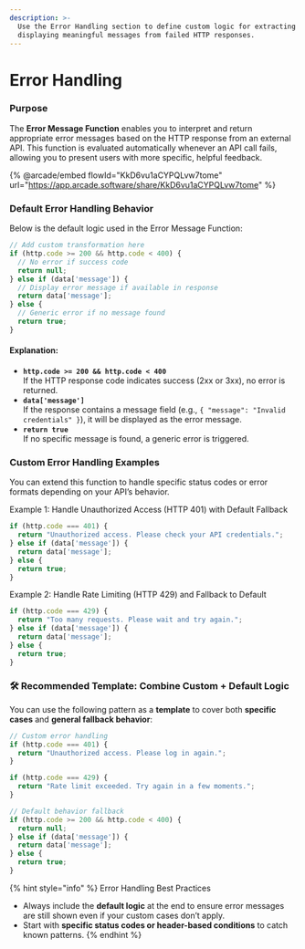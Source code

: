 ```yaml
---
description: >-
  Use the Error Handling section to define custom logic for extracting and
  displaying meaningful messages from failed HTTP responses.
---
```


# Error Handling

### Purpose

The **Error Message Function** enables you to interpret and return appropriate error messages based on the HTTP response from an external API. This function is evaluated automatically whenever an API call fails, allowing you to present users with more specific, helpful feedback.

{% @arcade/embed flowId="KkD6vu1aCYPQLvw7tome" url="https://app.arcade.software/share/KkD6vu1aCYPQLvw7tome" %}

### Default Error Handling Behavior

Below is the default logic used in the Error Message Function:

```javascript
// Add custom transformation here
if (http.code >= 200 && http.code < 400) {
  // No error if success code
  return null;
} else if (data['message']) {
  // Display error message if available in response
  return data['message'];
} else {
  // Generic error if no message found
  return true;
}

```

#### Explanation:

* **`http.code >= 200 && http.code < 400`**\
  If the HTTP response code indicates success (2xx or 3xx), no error is returned.
* **`data['message']`**\
  If the response contains a message field (e.g., `{ "message": "Invalid credentials" }`), it will be displayed as the error message.
* **`return true`**\
  If no specific message is found, a generic error is triggered.

### Custom Error Handling Examples

You can extend this function to handle specific status codes or error formats depending on your API’s behavior.

Example 1: Handle Unauthorized Access (HTTP 401) with Default Fallback

```javascript
if (http.code === 401) {
  return "Unauthorized access. Please check your API credentials.";
} else if (data['message']) {
  return data['message'];
} else {
  return true;
}

```

Example 2: Handle Rate Limiting (HTTP 429) and Fallback to Default

```javascript
if (http.code === 429) {
  return "Too many requests. Please wait and try again.";
} else if (data['message']) {
  return data['message'];
} else {
  return true;
}

```

### 🛠️ Recommended Template: Combine Custom + Default Logic

You can use the following pattern as a **template** to cover both **specific cases** and **general fallback behavior**:

```javascript
// Custom error handling
if (http.code === 401) {
  return "Unauthorized access. Please log in again.";
}

if (http.code === 429) {
  return "Rate limit exceeded. Try again in a few moments.";
}

// Default behavior fallback
if (http.code >= 200 && http.code < 400) {
  return null;
} else if (data['message']) {
  return data['message'];
} else {
  return true;
}

```

{% hint style="info" %}
Error Handling Best Practices

* Always include the **default logic** at the end to ensure error messages are still shown even if your custom cases don’t apply.
* Start with **specific status codes or header-based conditions** to catch known patterns.
{% endhint %}
